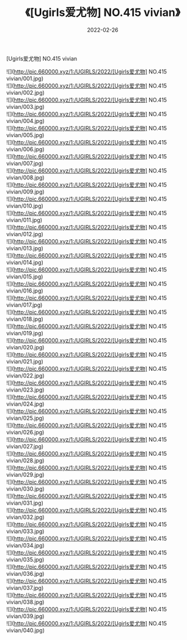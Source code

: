 ﻿---
layout: post
title:  《[Ugirls爱尤物] NO.415 vivian》
date:   2022-02-26
img: http://pic.660000.xyz/1:/UGIRLS/2022/[Ugirls爱尤物] NO.415 vivian/000.jpg
categories: [美女, 清纯, 唯美]
---

[Ugirls爱尤物] NO.415 vivian

 ![](http://pic.660000.xyz/1:/UGIRLS/2022/[Ugirls爱尤物] NO.415 vivian/001.jpg) <br>![](http://pic.660000.xyz/1:/UGIRLS/2022/[Ugirls爱尤物] NO.415 vivian/002.jpg) <br>![](http://pic.660000.xyz/1:/UGIRLS/2022/[Ugirls爱尤物] NO.415 vivian/003.jpg) <br>![](http://pic.660000.xyz/1:/UGIRLS/2022/[Ugirls爱尤物] NO.415 vivian/004.jpg) <br>![](http://pic.660000.xyz/1:/UGIRLS/2022/[Ugirls爱尤物] NO.415 vivian/005.jpg) <br>![](http://pic.660000.xyz/1:/UGIRLS/2022/[Ugirls爱尤物] NO.415 vivian/006.jpg) <br>![](http://pic.660000.xyz/1:/UGIRLS/2022/[Ugirls爱尤物] NO.415 vivian/007.jpg) <br>![](http://pic.660000.xyz/1:/UGIRLS/2022/[Ugirls爱尤物] NO.415 vivian/008.jpg) <br>![](http://pic.660000.xyz/1:/UGIRLS/2022/[Ugirls爱尤物] NO.415 vivian/009.jpg) <br>![](http://pic.660000.xyz/1:/UGIRLS/2022/[Ugirls爱尤物] NO.415 vivian/010.jpg) <br>![](http://pic.660000.xyz/1:/UGIRLS/2022/[Ugirls爱尤物] NO.415 vivian/011.jpg) <br>![](http://pic.660000.xyz/1:/UGIRLS/2022/[Ugirls爱尤物] NO.415 vivian/012.jpg) <br>![](http://pic.660000.xyz/1:/UGIRLS/2022/[Ugirls爱尤物] NO.415 vivian/013.jpg) <br>![](http://pic.660000.xyz/1:/UGIRLS/2022/[Ugirls爱尤物] NO.415 vivian/014.jpg) <br>![](http://pic.660000.xyz/1:/UGIRLS/2022/[Ugirls爱尤物] NO.415 vivian/015.jpg) <br>![](http://pic.660000.xyz/1:/UGIRLS/2022/[Ugirls爱尤物] NO.415 vivian/016.jpg) <br>![](http://pic.660000.xyz/1:/UGIRLS/2022/[Ugirls爱尤物] NO.415 vivian/017.jpg) <br>![](http://pic.660000.xyz/1:/UGIRLS/2022/[Ugirls爱尤物] NO.415 vivian/018.jpg) <br>![](http://pic.660000.xyz/1:/UGIRLS/2022/[Ugirls爱尤物] NO.415 vivian/019.jpg) <br>![](http://pic.660000.xyz/1:/UGIRLS/2022/[Ugirls爱尤物] NO.415 vivian/020.jpg) <br>![](http://pic.660000.xyz/1:/UGIRLS/2022/[Ugirls爱尤物] NO.415 vivian/021.jpg) <br>![](http://pic.660000.xyz/1:/UGIRLS/2022/[Ugirls爱尤物] NO.415 vivian/022.jpg) <br>![](http://pic.660000.xyz/1:/UGIRLS/2022/[Ugirls爱尤物] NO.415 vivian/023.jpg) <br>![](http://pic.660000.xyz/1:/UGIRLS/2022/[Ugirls爱尤物] NO.415 vivian/024.jpg) <br>![](http://pic.660000.xyz/1:/UGIRLS/2022/[Ugirls爱尤物] NO.415 vivian/025.jpg) <br>![](http://pic.660000.xyz/1:/UGIRLS/2022/[Ugirls爱尤物] NO.415 vivian/026.jpg) <br>![](http://pic.660000.xyz/1:/UGIRLS/2022/[Ugirls爱尤物] NO.415 vivian/027.jpg) <br>![](http://pic.660000.xyz/1:/UGIRLS/2022/[Ugirls爱尤物] NO.415 vivian/028.jpg) <br>![](http://pic.660000.xyz/1:/UGIRLS/2022/[Ugirls爱尤物] NO.415 vivian/029.jpg) <br>![](http://pic.660000.xyz/1:/UGIRLS/2022/[Ugirls爱尤物] NO.415 vivian/030.jpg) <br>![](http://pic.660000.xyz/1:/UGIRLS/2022/[Ugirls爱尤物] NO.415 vivian/031.jpg) <br>![](http://pic.660000.xyz/1:/UGIRLS/2022/[Ugirls爱尤物] NO.415 vivian/032.jpg) <br>![](http://pic.660000.xyz/1:/UGIRLS/2022/[Ugirls爱尤物] NO.415 vivian/033.jpg) <br>![](http://pic.660000.xyz/1:/UGIRLS/2022/[Ugirls爱尤物] NO.415 vivian/034.jpg) <br>![](http://pic.660000.xyz/1:/UGIRLS/2022/[Ugirls爱尤物] NO.415 vivian/035.jpg) <br>![](http://pic.660000.xyz/1:/UGIRLS/2022/[Ugirls爱尤物] NO.415 vivian/036.jpg) <br>![](http://pic.660000.xyz/1:/UGIRLS/2022/[Ugirls爱尤物] NO.415 vivian/037.jpg) <br>![](http://pic.660000.xyz/1:/UGIRLS/2022/[Ugirls爱尤物] NO.415 vivian/038.jpg) <br>![](http://pic.660000.xyz/1:/UGIRLS/2022/[Ugirls爱尤物] NO.415 vivian/039.jpg) <br>![](http://pic.660000.xyz/1:/UGIRLS/2022/[Ugirls爱尤物] NO.415 vivian/040.jpg) <br>